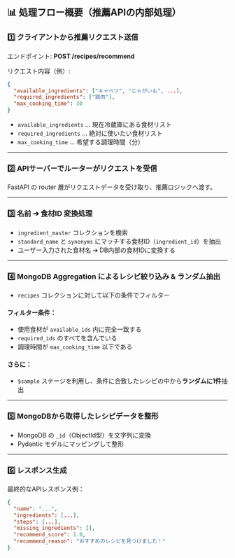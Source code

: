 ## 📊 処理フロー概要（推薦APIの内部処理）

### 1️⃣ クライアントから推薦リクエスト送信

エンドポイント:
**POST /recipes/recommend**

リクエスト内容（例）:

```json
{
  "available_ingredients": ["キャベツ", "じゃがいも", ...],
  "required_ingredients": ["鶏肉"],
  "max_cooking_time": 30
}
```

* `available_ingredients` … 現在冷蔵庫にある食材リスト
* `required_ingredients` … 絶対に使いたい食材リスト
* `max_cooking_time` … 希望する調理時間（分）

---

### 2️⃣ APIサーバーでルーターがリクエストを受信

FastAPI の router 層がリクエストデータを受け取り、推薦ロジックへ渡す。

---

### 3️⃣ 名前 ➔ 食材ID 変換処理

* `ingredient_master` コレクションを検索
* `standard_name` と `synonyms` にマッチする食材ID（`ingredient_id`）を抽出
* ユーザー入力された食材名 ➔ DB内部の食材IDに変換する

---

### 4️⃣ MongoDB Aggregation によるレシピ絞り込み & ランダム抽出

* `recipes` コレクションに対して以下の条件でフィルター

#### フィルター条件：

* 使用食材が `available_ids` 内に完全一致する
* `required_ids` のすべてを含んでいる
* 調理時間が `max_cooking_time` 以下である

#### さらに：

* `$sample` ステージを利用し、条件に合致したレシピの中から**ランダムに1件**抽出

---

### 5️⃣ MongoDBから取得したレシピデータを整形

* MongoDB の `_id`（ObjectId型）を文字列に変換
* Pydantic モデルにマッピングして整形

---

### 6️⃣ レスポンス生成

最終的なAPIレスポンス例：

```json
{
  "name": "...",
  "ingredients": [...],
  "steps": [...],
  "missing_ingredients": [],
  "recommend_score": 1.0,
  "recommend_reason": "おすすめのレシピを見つけました！"
}
```

